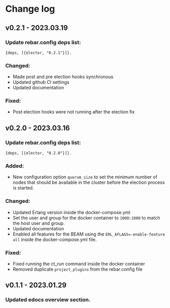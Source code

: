# Change log

## v0.2.1 - 2023.03.19
### Update rebar.config deps list: 
```{deps, [{elector, "0.2.1"}]}.```

### Changed:
- Made post and pre election hooks synchronous
- Updated github CI settings
- Updated documentation

### Fixed:
- Post election hooks were not running after the election fix


## v0.2.0 - 2023.03.16
### Update rebar.config deps list: 
```{deps, [{elector, "0.2.0"}]}.```

### Added:
- New configuration option `quorum_size` to set the minimum number of nodes that should be available in the cluster before the election process is started.

### Changed:
- Updated Erlang version inside the docker-compose.yml
- Set the user and group for the docker container to `1000:1000` to match the host user and group.
- Updated documentation
- Enabled all features for the BEAM using the `ERL_AFLAGS=-enable-feature all` inside the docker-compose.yml file.

### Fixed:
- Fixed running the ct_run command inside the docker container
- Removed duplicate `project_plugins` from the rebar.config file

## v0.1.1 - 2023.01.29
### Updated edocs overview section.